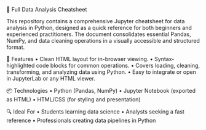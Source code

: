 📄 Full Data Analysis Cheatsheet

This repository contains a comprehensive Jupyter cheatsheet for data analysis in Python, designed as a quick reference for both beginners and experienced practitioners. The document consolidates essential Pandas, NumPy, and data cleaning operations in a visually accessible and structured format.

🧰 Features
	•	Clean HTML layout for in-browser viewing.
	•	Syntax-highlighted code blocks for common operations.
	•	Covers loading, cleaning, transforming, and analyzing data using Python.
	•	Easy to integrate or open in JupyterLab or any HTML viewer.

📦 Technologies
	•	Python (Pandas, NumPy)
	•	Jupyter Notebook (exported as HTML)
	•	HTML/CSS (for styling and presentation)

🔍 Ideal For
	•	Students learning data science
	•	Analysts seeking a fast reference
	•	Professionals creating data pipelines in Python

